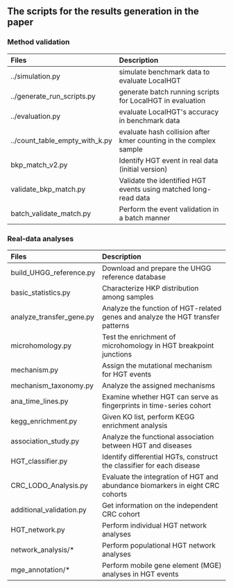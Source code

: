 ## The scripts for the results generation in the paper


### Method validation 
| Files  | Description |
| :------------- | :------------- |
| ../simulation.py| simulate benchmark data to evaluate LocalHGT|
|../generate_run_scripts.py| generate batch running scripts for LocalHGT in evaluation|
|../evaluation.py| evaluate LocalHGT's accuracy in benchmark data|
|../count_table_empty_with_k.py| evaluate hash collision after kmer counting in the complex sample|
| bkp_match_v2.py | Identify HGT event in real data (initial version) |
|validate_bkp_match.py|Validate the identified HGT events using matched long-read data|
| batch_validate_match.py | Perform the event validation in a batch manner |



### Real-data analyses
| Files  | Description |
| :------------- | :------------- |
|build_UHGG_reference.py| Download and prepare the UHGG reference database| 
| basic_statistics.py | Characterize HKP distribution among samples |
| analyze_transfer_gene.py | Analyze the function of HGT-related genes and analyze the HGT transfer patterns  |
| microhomology.py | Test the enrichment of microhomology in HGT breakpoint junctions |
|  mechanism.py| Assign the mutational mechanism for HGT events |
|  mechanism_taxonomy.py| Analyze the assigned mechanisms |
|ana_time_lines.py| Examine whether HGT can serve as fingerprints in time-series cohort| 
| kegg_enrichment.py | Given KO list, perform KEGG enrichment analysis |
| association_study.py | Analyze the functional association between HGT and diseases |
| HGT_classifier.py | Identify differential HGTs, construct the classifier for each disease |
| CRC_LODO_Analysis.py | Evaluate the integration of HGT and abundance biomarkers in eight CRC cohorts |
| additional_validation.py  | Get information on the independent CRC cohort|
| HGT_network.py | Perform individual HGT network analyses |
| network_analysis/* | Perform populational HGT network analyses |
| mge_annotation/* | Perform mobile gene element (MGE) analyses in HGT events |






